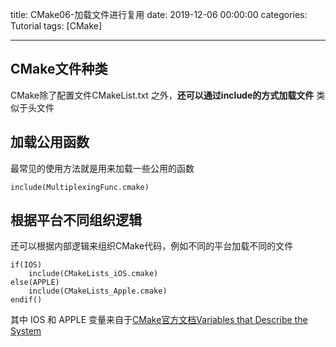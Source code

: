 title: CMake06-加载文件进行复用
date: 2019-12-06 00:00:00
categories: Tutorial
tags: [CMake]

---

## CMake文件种类

CMake除了配置文件CMakeList.txt 之外，**还可以通过include的方式加载文件** 类似于头文件

## 加载公用函数

最常见的使用方法就是用来加载一些公用的函数

```SH
include(MultiplexingFunc.cmake)
```

## 根据平台不同组织逻辑

还可以根据内部逻辑来组织CMake代码，例如不同的平台加载不同的文件

```SH
if(IOS)
    include(CMakeLists_iOS.cmake)
else(APPLE)
    include(CMakeLists_Apple.cmake)
endif()
```
其中 IOS 和 APPLE 变量来自于[CMake官方文档Variables that Describe the System](https://cmake.org/cmake/help/v3.15/manual/cmake-variables.7.html#variables-that-describe-the-system)



